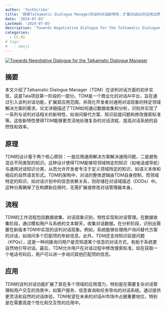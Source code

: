 ```yaml
---
author: 'TechScribe'
title: '探索Talkamatic Dialogue Manager的谈判对话新特性：扩展对话AI的应用边界'
date: '2024-07-03'
Lastmod: '2024-07-05'
description: 'Towards Negotiative Dialogue for the Talkamatic Dialogue Manager'
categories:
  - CS.AI
# tags:
#   - emoji
---
```


[![Towards Negotiative Dialogue for the Talkamatic Dialogue Manager](https://arxiv-research-1301205113.cos.ap-guangzhou.myqcloud.com/images/2407.02917v1.pdf_0.jpg)](https://arxiv.org/abs/2407.02917v1)

## 摘要

本文介绍了Talkamatic Dialogue Manager（TDM）在谈判对话方面的初步实现，这是Tala项目第一阶段的一部分。TDM是一个商业化的对话AI平台，旨在通过引入谈判对话功能，扩展其应用范围，并简化开发者对通用对话现象的特定领域解决方案的需求。论文详细描述了TDM如何通过数据收集和分析，识别并实现了一系列与谈判对话相关的新特性，如询问替代方案、知识前提问题和修改搜索标准等。这些新特性使得TDM能够更灵活地处理复杂的对话流程，提高对话系统的自然性和效率。<!--more-->

## 原理

TDM的设计基于两个核心原则：一是应用通用解决方案解决通用问题，二是避免混合不同类型的知识。这种设计使得TDM能够将领域特定的知识（如电话或导航）与通用对话知识分离，从而允许开发者专注于定义领域特定的知识，如语义本体和相应的自然语言形式。TDM的架构中，对话的整体逻辑由TDM自身控制，而领域特定的知识，如对话计划中的信息依赖关系，则存储在对话域描述（DDDs）中。这种分离确保了在构建新应用时，无需扩展或修改对话管理器本身。

## 流程

TDM的工作流程包括数据收集、对话现象识别、特性实现和对话管理。在数据收集阶段，通过模拟用户与系统的文本聊天，收集对话数据。在分析阶段，识别出需要在新版本TDM中实现的谈判对话现象。例如，系统能够处理用户询问替代方案的对话，如询问多个匹配项的年龄信息。此外，TDM还支持知识前提问题（KPQs），这是一种间接询问用户是否知道某个信息的对话方式，有助于系统更自然地引导对话。最后，TDM允许用户在对话过程中修改搜索标准，如在获取一个电话号码后，用户可以进一步询问其他匹配项的信息。

## 应用

TDM的谈判对话功能扩展了其在多个领域的应用潜力，特别是在需要复杂对话管理和用户交互的场景中，如客户服务、信息查询和任务导向的对话系统。通过提供更灵活和自然的对话体验，TDM有望在未来的对话AI市场中占据重要地位，特别是在需要高度个性化和交互性的应用中。